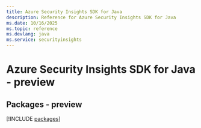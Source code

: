 ```yaml
---
title: Azure Security Insights SDK for Java
description: Reference for Azure Security Insights SDK for Java
ms.date: 10/16/2025
ms.topic: reference
ms.devlang: java
ms.service: securityinsights
---
```

# Azure Security Insights SDK for Java - preview
## Packages - preview
[!INCLUDE [packages](security-insights-index.md)]